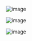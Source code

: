 ![image](https://2603957456-files.gitbook.io/~/files/v0/b/gitbook-legacy-files/o/assets%2F-LFEMnER3fywgFHoroYn%2F-LOyJgZtOsGBwoIRdjbW%2F-LOyPPPiK48hITH_0AcE%2Fempire-stager-via-dns.gif?alt=media&token=e90b0f6c-69ff-416a-a104-d0a9955a50c6)

![image](https://user-images.githubusercontent.com/73394656/169733003-5fcd6fc7-cb83-4306-a66e-a16dd1139f75.png)

![image](https://user-images.githubusercontent.com/73394656/169733017-eca6b28a-31f9-4066-948f-34d5bf0ae2bc.png)
